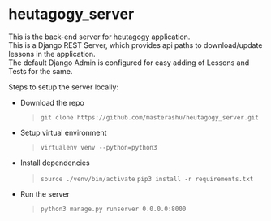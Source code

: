 # heutagogy_server

This is the back-end server for heutagogy application.  
This is a Django REST Server, which provides api paths to
download/update lessons in the application.  
The default Django Admin is configured for easy adding of Lessons
and Tests for the same.
  
Steps to setup the server locally:
* Download the repo
  > `git clone https://github.com/masterashu/heutagogy_server.git`
 
* Setup virtual environment
  > `virtualenv venv --python=python3`

* Install dependencies
  > `source ./venv/bin/activate`
  > `pip3 install -r requirements.txt`

* Run the server
  > `python3 manage.py runserver 0.0.0.0:8000`
 
 
